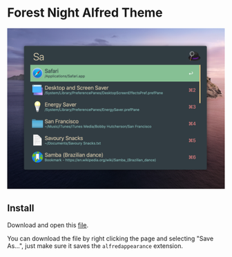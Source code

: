# Forest Night Alfred Theme

![](./example.png)

## Install

Download and open this [file](https://raw.githubusercontent.com/sainnhe/forest-night/master/alfred/Forest%20Night.alfredappearance).

You can download the file by right clicking the page and selecting "Save As...", just make sure it saves the `alfredappearance` extension.
